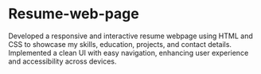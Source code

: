 # Resume-web-page
Developed a responsive and interactive resume webpage using HTML and CSS to showcase my skills, education, projects, and contact details. Implemented a clean UI with easy navigation, enhancing user experience and accessibility across devices.
